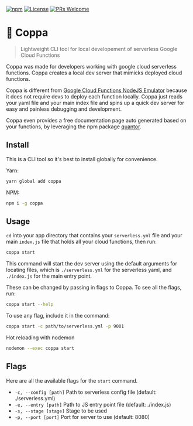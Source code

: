 [![npm](https://img.shields.io/npm/v/coppa.svg)](http://npm.im/coppa)
[![License](https://img.shields.io/badge/License-Apache%202.0-blue.svg)](https://opensource.org/licenses/Apache-2.0)
[![PRs Welcome](https://img.shields.io/badge/PRs-welcome-blue.svg)](http://makeapullrequest.com)

# 🏇 Coppa

> Lightweight CLI tool for local developement of serverless Google Cloud Functions

Coppa was made for developers working with google cloud serverless functions. Coppa creates a local dev server that mimicks deployed cloud functions.

Coppa is different from [Google Cloud Functions NodeJS Emulator](https://cloud.google.com/functions/docs/emulator) because it does not require devs to deploy each function locally. Coppa just reads your yaml file and your main index file and spins up a quick dev server for easy and painless debugging and development.

Coppa even provides a free documentation page auto generated based on your functions, by leveraging the npm package [quantor](https://www.npmjs.com/package/quantor).

## Install

This is a CLI tool so it's best to install globally for convenience.

Yarn:

```sh
yarn global add coppa
```

NPM:

```sh
npm i -g coppa
```

## Usage

`cd` into your app directory that contains your `serverless.yml` file and your main `index.js` file that holds all your cloud functions, then run:

```sh
coppa start
```

This command will start the dev server using the default arguments for locating files, which is `./serverless.yml` for the serverless yaml, and `./index.js` for the main entry point.

These can be changed by passing in flags to Coppa. To see all the flags, run:

```sh
coppa start --help
```

To use any flag, include it in the command:

```sh
coppa start -c path/to/serverless.yml -p 9001
```

Hot reloading with nodemon

```sh
nodemon --exec coppa start
```

## Flags

Here are all the available flags for the `start` command.

- `-c, --config [path]` Path to serverless config file (default: ./serverless.yml)
- `-e, --entry [path]` Path to JS entry point file (default: ./index.js)
- `-s, --stage [stage]` Stage to be used
- `-p, --port [port]` Port for server to use (default: 8080)
